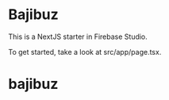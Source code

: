 # Bajibuz

This is a NextJS starter in Firebase Studio.

To get started, take a look at src/app/page.tsx.
# bajibuz
